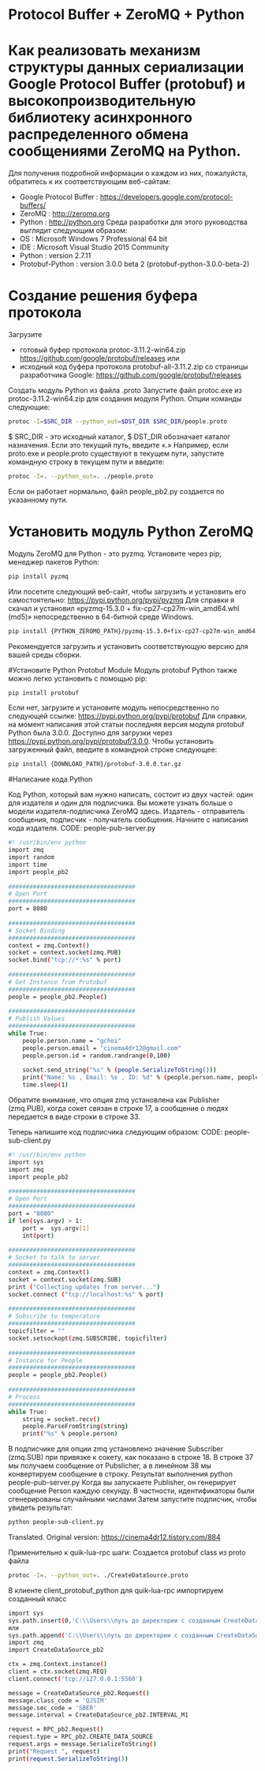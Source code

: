 # Protocol Buffer + ZeroMQ + Python
# Как реализовать механизм структуры данных сериализации Google Protocol Buffer (protobuf) и высокопроизводительную библиотеку асинхронного распределенного обмена сообщениями ZeroMQ на Python.

Для получения подробной информации о каждом из них, пожалуйста, обратитесь к их соответствующим веб-сайтам:
 - Google Protocol Buffer : https://developers.google.com/protocol-buffers/ 
 - ZeroMQ : http://zeromq.org 
 - Python : http://python.org 
 Среда разработки для этого руководства выглядит следующим образом: 
- OS : Microsoft Windows 7 Professional 64 bit 
- IDE : Microsoft Visual Studio 2015 Community 
- Python : version 2.7.11 
- Protobuf-Python : version 3.0.0 beta 2 (protobuf-python-3.0.0-beta-2)

# Создание решения буфера протокола
Загрузите 
- готовый буфер протокола protoc-3.11.2-win64.zip
https://github.com/google/protobuf/releases
или
- исходный код буфера протокола protobuf-all-3.11.2.zip
 со страницы разработчика Google: https://github.com/google/protobuf/releases

Создать модуль Python из файла .proto Запустите файл protoc.exe из protoc-3.11.2-win64.zip для создания модуля Python. 
Опции команды следующие:
```sh
protoc -I=$SRC_DIR --python_out=$DST_DIR $SRC_DIR/people.proto 
```
$ SRC_DIR - это исходный каталог, 
$ DST_DIR обозначает каталог назначения. 
Если это текущий путь, введите «.» 
Например, если proto.exe и people.proto существуют в текущем пути, запустите командную строку в текущем пути и введите: 
```sh
protoc -I=. --python_out=. ./people.proto 
```
Если он работает нормально, файл people_pb2.py создается по указанному пути.

# Установить модуль Python ZeroMQ 
Модуль ZeroMQ для Python - это pyzmq. 
Установите через pip, менеджер пакетов Python:
```sh
pip install pyzmq 
```
Или посетите следующий веб-сайт, чтобы загрузить и установить его самостоятельно: https://pypi.python.org/pypi/pyzmq 
Для справки я скачал и установил «pyzmq-15.3.0 + fix-cp27-cp27m-win_amd64.whl (md5)» непосредственно в 64-битной среде Windows. 
```sh
pip install {PYTHON_ZEROMQ_PATH}/pyzmq-15.3.0+fix-cp27-cp27m-win_amd64.whl (md5)
```
Рекомендуется загрузить и установить соответствующую версию для вашей среды сборки.

#Установите Python Protobuf Module 
Модуль protobuf Python также можно легко установить с помощью pip:
```sh
pip install protobuf 
```
Если нет, загрузите и установите модуль непосредственно по следующей ссылке: https://pypi.python.org/pypi/protobuf Для справки, на момент написания этой статьи последняя версия модуля protobuf Python была 3.0.0. Доступно для загрузки через https://pypi.python.org/pypi/protobuf/3.0.0. Чтобы установить загруженный файл, введите в командной строке следующее: 
```sh
pip install {DOWNLOAD_PATH}/protobuf-3.0.0.tar.gz 
```

#Написание кода Python 

Код Python, который вам нужно написать, состоит из двух частей: один для издателя и один для подписчика. Вы можете узнать больше о модели издателя-подписчика ZeroMQ здесь. Издатель - отправитель сообщения, подписчик - получатель сообщения. Начните с написания кода издателя. 
CODE: people-pub-server.py 
```sh
#! /usr/bin/env python
import zmq
import random
import time
import people_pb2
 
####################################
# Open Port
####################################
port = 8080
 
####################################
# Socket Binding
####################################
context = zmq.Context()
socket = context.socket(zmq.PUB)
socket.bind("tcp://*:%s" % port)
 
####################################
# Get Instance from Protobuf
####################################
people = people_pb2.People()
 
####################################
# Publish Values
####################################
while True:
    people.person.name = "gchoi"
    people.person.email = "cinema4dr12@gmail.com"
    people.person.id = random.randrange(0,100)
 
    socket.send_string("%s" % (people.SerializeToString()))
    print("Name: %s , Email: %s , ID: %d" % (people.person.name, people.person.email, people.person.id))
    time.sleep(1)
```
Обратите внимание, что опция zmq установлена как Publisher (zmq.PUB), когда сокет связан в строке 17, а сообщение о людях передается в виде строки в строке 33.

Теперь напишите код подписчика следующим образом: 
CODE: people-sub-client.py 
```sh
#! /usr/bin/env python
import sys
import zmq
import people_pb2
 
####################################
# Open Port
####################################
port = "8080"
if len(sys.argv) > 1:
    port =  sys.argv[1]
    int(port)
 
####################################
# Socket to talk to server
####################################
context = zmq.Context()
socket = context.socket(zmq.SUB)
print ("Collecting updates from server...")
socket.connect ("tcp://localhost:%s" % port)
 
####################################
# Subscribe to temperature
####################################
topicfilter = ""
socket.setsockopt(zmq.SUBSCRIBE, topicfilter)
 
####################################
# Instance for People
####################################
people = people_pb2.People()
 
####################################
# Process
####################################
while True:
    string = socket.recv()
    people.ParseFromString(string)
    print("%s" % people.person)
```
В подписчике для опции zmq установлено значение Subscriber (zmq.SUB) при привязке к сокету, как показано в строке 18. В строке 37 мы получаем сообщение от Pubslicher, а в линейном 38 мы конвертируем сообщение в строку. 
Результат выполнения python people-pub-server.py Когда вы запускаете Publisher, он генерирует сообщение Person каждую секунду. 
В частности, идентификаторы были сгенерированы случайными числами Затем запустите подписчик, чтобы увидеть результат:
```sh
python people-sub-client.py 
```
Translated. 
Original version: https://cinema4dr12.tistory.com/884

Применительно к quik-lua-rpc шаги:
Создается protobuf class из proto файла
```sh
protoc -I=. --python_out=. ./CreateDataSource.proto 
```
В клиенте client_protobuf_python для quik-lua-rpc импортируем созданный класс
```sh
import sys
sys.path.insert(0,'C:\\Users\\путь до директории с созданным CreateDataSource_pb2')
или
sys.path.append('C:\\Users\\путь до директории с созданным CreateDataSource_pb2')
import zmq
import CreateDataSource_pb2

ctx = zmq.Context.instance()
client = ctx.socket(zmq.REQ)
client.connect('tcp://127.0.0.1:5560')

message = CreateDataSource_pb2.Request()
message.class_code = 'QJSIM'
message.sec_code = 'SBER'
message.interval = CreateDataSource_pb2.INTERVAL_M1

request = RPC_pb2.Request()
request.type = RPC_pb2.CREATE_DATA_SOURCE
request.args = message.SerializeToString()
print("Request ", request)
print(request.SerializeToString())
```
